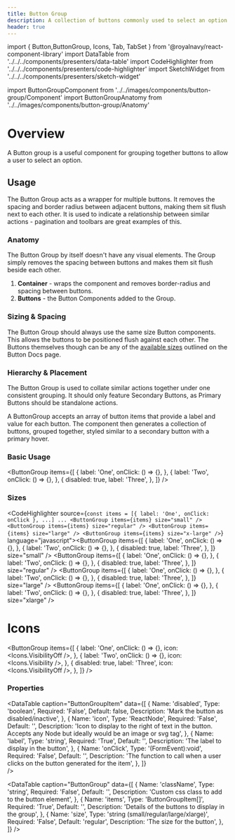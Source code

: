 ```yaml
---
title: Button Group
description: A collection of buttons commonly used to select an option
header: true
---
```


import { Button,ButtonGroup, Icons, Tab, TabSet } from '@royalnavy/react-component-library'
import DataTable from '../../../components/presenters/data-table'
import CodeHighlighter from '../../../components/presenters/code-highlighter'
import SketchWidget from '../../../components/presenters/sketch-widget'

import ButtonGroupComponent from '../../images/components/button-group/Component'
import ButtonGroupAnatomy from '../../images/components/button-group/Anatomy'


# Overview

A Button group is a useful component for grouping together buttons to allow a user to select an option.

<ButtonGroupComponent />

## Usage
The Button Group acts as a wrapper for multiple buttons. It removes the spacing and border radius between adjacent buttons, making them sit flush next to each other. It is used to indicate a relationship between similar actions - pagination and toolbars are great examples of this.

<TabSet>
  <Tab title="Design">

<SketchWidget name="Button group" href="/standards-toolkit.sketch" />

### Anatomy
The Button Group by itself doesn't have any visual elements. The Group simply removes the spacing between buttons and makes them sit flush beside each other.

<ButtonGroupAnatomy />

1. **Container** - wraps the component and removes border-radius and spacing between buttons.
2. **Buttons** - the Button Components added to the Group.

### Sizing & Spacing
The Button Group should always use the same size Button components. This allows the buttons to be positioned flush against each other. The Buttons themselves though can be any of the [available sizes](/components/buttons) outlined on the Button Docs page.

### Hierarchy & Placement
The Button Group is used to collate similar actions together under one consistent grouping. It should only feature Secondary Buttons, as Primary Buttons should be standalone actions.

</Tab>

<Tab title="Develop">

A ButtonGroup accepts an array of button items that provide a label and value for each button. The component then generates a collection of buttons, grouped together, styled similar to a secondary button with a primary hover.

### Basic Usage

<CodeHighlighter source="const items = [{ label: 'One', onClick: onClick }, ...]
...
<ButtonGroup items={items}/>" language="javascript"><ButtonGroup
  items={[
    {
      label: 'One',
      onClick: () => {},
    },
    {
      label: 'Two',
      onClick: () => {},
    },
    {
      disabled: true,
      label: 'Three',
    },
  ]}
/>
</CodeHighlighter>

### Sizes

<CodeHighlighter source={`const items = [{ label: 'One', onClick: onClick }, ...]
...
<ButtonGroup items={items} size="small" />
<ButtonGroup items={items} size="regular" />
<ButtonGroup items={items} size="large" />
<ButtonGroup items={items} size="x-large" />`} language="javascript"><ButtonGroup
  items={[
    {
      label: 'One',
      onClick: () => {},
    },
    {
      label: 'Two',
      onClick: () => {},
    },
    {
      disabled: true,
      label: 'Three',
    },
  ]}
  size="small"
/>
<ButtonGroup
  items={[
    {
      label: 'One',
      onClick: () => {},
    },
    {
      label: 'Two',
      onClick: () => {},
    },
    {
      disabled: true,
      label: 'Three',
    },
  ]}
  size="regular"
/>
<ButtonGroup
  items={[
    {
      label: 'One',
      onClick: () => {},
    },
    {
      label: 'Two',
      onClick: () => {},
    },
    {
      disabled: true,
      label: 'Three',
    },
  ]}
  size="large"
/>
<ButtonGroup
  items={[
    {
      label: 'One',
      onClick: () => {},
    },
    {
      label: 'Two',
      onClick: () => {},
    },
    {
      disabled: true,
      label: 'Three',
    },
  ]}
  size="xlarge"
/>
</CodeHighlighter>

# Icons 
<CodeHighlighter source="const items = [{ label: 'One', onClick: onClick, icon: <VisibilityOff /> }, ...]
...
<ButtonGroup items={items}/>" language="javascript"><ButtonGroup
  items={[
    {
      label: 'One',
      onClick: () => {},
      icon: <Icons.VisibilityOff />,
    },
    {
      label: 'Two',
      onClick: () => {},
      icon: <Icons.Visibility />,
    },
    {
      disabled: true,
      label: 'Three',
      icon: <Icons.VisibilityOff />,
    },
  ]}
/>
</CodeHighlighter>


### Properties
<DataTable caption="ButtonGroupItem" data={[
  {
    Name: 'disabled',
    Type: 'boolean',
    Required: 'False',
    Default: false,
    Description: 'Mark the button as disabled/inactive',
  },
  {
    Name: 'icon',
    Type: 'ReactNode',
    Required: 'False',
    Default: '',
    Description: 'Icon to display to the right of text in the button. Accepts any Node but ideally would be an image or svg tag',
  },
  {
    Name: 'label',
    Type: 'string',
    Required: 'True',
    Default: '',
    Description: 'The label to display in the button',
  },
    {
    Name: 'onClick',
    Type: '(FormEvent<HTMLButtonElement>):void',
    Required: 'False',
    Default: '',
    Description: 'The function to call when a user clicks on the button generated for the item',
  },
  ]}  
/>

<DataTable caption="ButtonGroup" data={[
  {
    Name: 'className',
    Type: 'string',
    Required: 'False',
    Default: '',
    Description: 'Custom css class to add to the button element',
  },
  {
    Name: 'items',
    Type: 'ButtonGroupItem[]',
    Required: 'True',
    Default: '',
    Description: 'Details of the buttons to display in the group',
  },
  {
    Name: 'size',
    Type: 'string (small/regular/large/xlarge)',
    Required: 'False',
    Default: 'regular',
    Description: 'The size for the button',
  },
]} />
</Tab>
</TabSet>
